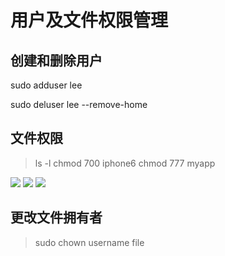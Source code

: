 # 用户及文件权限管理

## 创建和删除用户
sudo adduser lee

sudo deluser lee --remove-home

## 文件权限
>ls -l
chmod 700 iphone6
chmod 777 myapp

![](https://dn-anything-about-doc.qbox.me/linux_base/3-9.png/logoblackfont) 
![](https://dn-anything-about-doc.qbox.me/linux_base/3-10.png/logoblackfont) 
![](https://dn-anything-about-doc.qbox.me/linux_base/3-14.png/logoblackfont) 

## 更改文件拥有者
> sudo chown username file
